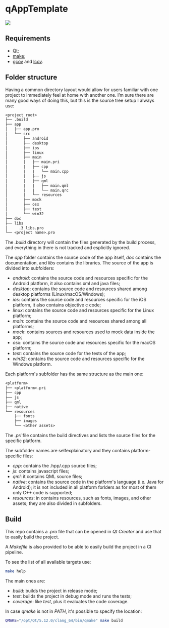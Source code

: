 # qAppTemplate

![](https://gitlab.com/pasdam/qAppTemplate/badges/master/build.svg)

## Requirements

* [Qt](https://www.qt.io);
* [make](https://www.gnu.org/software/make/);
* [gcov](https://gcc.gnu.org/onlinedocs/gcc/Gcov.html) and [lcov](http://ltp.sourceforge.net/coverage/lcov.php).

## Folder structure

Having a common directory layout would allow for users familiar with one project
to immediately feel at home with another one. I’m sure there are many good ways
of doing this, but this is the source tree setup I always use:

```txt
<project root>
├── .build
├── app
│   ├── app.pro
│   └── src
│       ├── android
│       ├── desktop
│       ├── ios
│       ├── linux
│       ├── main
│       |   ├── main.pri
│       |   ├── cpp
│       |   |   └── main.cpp
│       |   ├── js
│       |   ├── qml
│       |   |   ├── main.qml
│       |   |   └── main.qrc
│       |   └── resources
│       ├── mock
│       ├── osx
│       ├── test
│       └── win32
├── doc
├── libs
│     .3 libs.pro
└── <project name>.pro
```

The _.build_ directory will contain the files generated by the build process, and everything in there is not tracked and esplicitly ignored.

The _app_ folder contains the source code of the app itself, _doc_ contains the
documentation, and _libs_ contains the libraries. The source of the app is
divided into subfolders:

* _android_: contains the source code and resources specific for the Android platform, it also contains xml and java files;
* _desktop_: contains the source code and resources shared among desktop platforms (Linux/macOS/Windows);
* _ios_: contains the source code and resources specific for the iOS platform, it also contains objective c code;
* _linux_: contains the source code and resources specific for the Linux platform;
* _main_: contains the source code and resources shared among all platforms;
* _mock_: contains sources and resources used to mock data inside the app;
* _osx_: contains the source code and resources specific for the macOS platform;
* _test_: contains the source code for the tests of the app;
* _win32_: contains the source code and resources specific for the Windows platform.

Each platform's subfolder has the same structure as the main one:

```txt
<platform>
├── <platform>.pri
├── cpp
├── js
├── qml
├── native
└── resources
    ├── fonts
    ├── images
    └── <other assets>
```

The _.pri_ file contains the build directives and lists the source files for the
specific platform.

The subfolder names are selfexplainatory and they contains platform-specific
files:

* _cpp_: contains the .hpp/.cpp source files;
* _js_: contains javascript files;
* _qml_: it contains QML source files;
* _native_: contains the source code in the platform's language (i.e. Java for
         Android); it is not included in all platform forlders as for most of
         them only C++ code is supported;
* _resources_: in contains resources, such as fonts, images, and other assets;
         they are also divided in subfolders.

## Build

This repo contains a _.pro_ file that can be opened in _Qt Creator_ and use that to easily build the project.

A _Makefile_ is also provided to be able to easily build the project in a CI pipeline.

To see the list of all available targets use:

```sh
make help
```

The main ones are:

* *build*: builds the project in release mode;
* *test*: builds the project in debug mode and runs the tests;
* *coverage*: like _test_, plus it evaluates the code coverage.

In case _qmake_ is not in _PATH_, it's possible to specify the location:

```sh
QMAKE="/opt/Qt/5.12.0/clang_64/bin/qmake" make build
```
